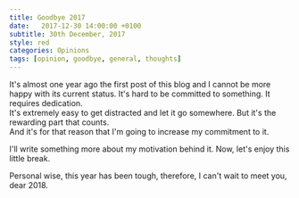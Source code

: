 ```yaml
---
title: Goodbye 2017
date:   2017-12-30 14:00:00 +0100
subtitle: 30th December, 2017
style: red
categories: Opinions
tags: [opinion, goodbye, general, thoughts]
---
```


It's almost one year ago the first post of this blog and I cannot be more happy with its current status.
It's hard to be committed to something. It requires dedication.  
It's extremely easy to get distracted and let it go somewhere.
But it's the rewarding part that counts.  
And it's for that reason that I'm going to increase my commitment to it. 

I'll write something more about my motivation behind it. Now, let's enjoy this little break. 

Personal wise, this year has been tough, therefore, I can't wait to meet you, dear 2018.
